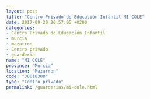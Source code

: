 ```yaml
---
layout: post
title: "Centro Privado de Educación Infantil MI COLE"
date: 2017-09-20 20:57:05 +0200
categories:
- Centro Privado de Educación Infantil
- murcia
- mazarron
- Centro privado
- guarderia
name: "MI COLE"
province: "Murcia"
location: "Mazarron"
code: "30018308"
type: "Centro privado"
permalink: /guarderias/mi-cole.html
---
```

